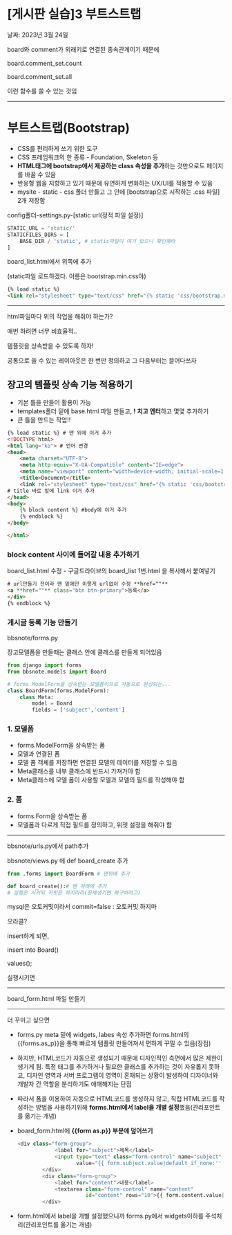 # [게시판 실습]3 부트스트랩

날짜: 2023년 3월 24일

board와 comment가 외래키로 연결된 종속관계이기 때문에

board.comment_set.count

board.comment_set.all

이런 함수를 쓸 수 있는 것임

---

# 부트스트랩(Bootstrap)

- CSS를 편리하게 쓰기 위한 도구
- CSS 프레임워크의 한 종류 - Foundation, Skeleton 등
- **HTML태그에 bootstrap에서 제공하는 class 속성을 추가**하는 것만으로도 페이지를 바꿀 수 있음
- 반응형 웹을 지향하고 있기 때문에 유연하게 변화하는 UX/UI를 적용할 수 있음
- mysite - static - css 폴더 만들고 그 안에 [bootstrap으로 시작하는 .css 파일] 2개 저장함

config폴더-settings.py-[static url(정적 파일 설정)] 

```python
STATIC_URL = 'static/'
STATICFILES_DIRS = [
    BASE_DIR / 'static', # static파일이 여기 있으니 확인해라
]
```

board_list.html에서 위쪽에 추가

(static파일 로드하겠다. 이름은 bootstrap.min.css야)

```html
{% load static %}
<link rel="stylesheet" type="text/css" href="{% static 'css/bootstrap.min.css' %}">
```

---

html파일마다 위의 작업을 해줘야 하는가?

매번 하려면 너무 비효율적..

템플릿을 상속받을 수 있도록 하자!

공통으로 쓸 수 있는 레이아웃은 한 번만 정의하고 그 다음부터는 끌어다쓰자

## 장고의 템플릿 상속 기능 적용하기

- 기본 틀을 만들어 활용이 가능
- templates폴더 밑에 base.html 파일 만들고, **! 치고 엔터**하고 몇몇 추가하기
- 큰 틀을 만드는 작업!!

```html
{% load static %} # 맨 위에 이거 추가
<!DOCTYPE html>
<html lang="ko"> # 언어 변경
<head>
    <meta charset="UTF-8">
    <meta http-equiv="X-UA-Compatible" content="IE=edge">
    <meta name="viewport" content="width=device-width, initial-scale=1.0">
    <title>Document</title>
    <link rel="stylesheet" type="text/css" href="{% static 'css/bootstrap.min.css' %}">
# title 바로 밑에 link 이거 추가
</head>
<body>
    {% block content %} #body에 이거 추가
    {% endblock %}
</body>

</html>
```

### block content 사이에 들어갈 내용 추가하기

board_list.html 수정 - 구글드라이브의 board_list 1번.html 을 복사해서 붙여넣기

```html
# url만들기 전이라 맨 밑에만 이렇게 url없이 수정 **href=""**	
<a **href=""** class="btn btn-primary">등록</a> 
</div>
{% endblock %}
```

### 게시글 등록 기능 만들기

bbsnote/forms.py

장고모델폼을 만들때는 클래스 안에 클래스를 만들게 되어있음

```python
from django import forms
from bbsnote.models import Board

# forms.ModelForm을 상속받는 모델폼이므로 자동으로 완성되는...
class BoardForm(forms.ModelForm): 
    class Meta:
        model = Board
        fields = ['subject','content']
```

### 1. 모델폼

- forms.ModelForm을 상속받는 폼
- 모델과 연결된 폼
- 모델 폼 객체를 저장하면 연결된 모델의 데이터를 저장할 수 있음
- Meta클래스를 내부 클래스에 반드시 가져가야 함
- Meta클래스에 모델 폼이 사용할 모델과 모델의 필드를 작성해야 함

### 2. 폼

- forms.Form을 상속받는 폼
- 모델폼과 다르게 직접 필드를 정의하고, 위젯 설정을 해줘야 함

---

bbsnote/urls.py에서 path추가

bbsnote/views.py 에 def board_create 추가

```python
from .forms import BoardForm # 맨위에 추가

def board_create():# 맨 아래에 추가
# 실행은 시키되 커밋은 하지마라(문제생기면 복구하려고)
```

mysql은 오토커밋이라서 commit=false : 오토커밋 하지마

오라클?

insert하게 되면, 

insert into Board()

values();

실행시키면

---

board_form.html 파일 만들기

---

더 꾸미고 싶으면

- forms.py meta 밑에 widgets, labes 속성 추가하면 forms.html의 {{forms.as_p}}을 통해 빠르게 템플릿 만들어져서 편하게 꾸밀 수 있음(장점)
- 하지만, HTML코드가 자동으로 생성되기 때문에 디자인적인 측면에서 많은 제한이 생기게 됨. 특정 태그를 추가하거나 필요한 클래스를 추가하는 것이 자유롭지 못하고, 디자인 영역과 서버 프로그램이 영역이 혼재되는 상황이 발생하여 디자이너와 개발자 간 역할을 분리하기도 애매해지는 단점
- 따라서 폼을 이용하여 자동으로 HTML코드를 생성하지 않고, 직접 HTML코드를 작성하는 방법을 사용하기위해 **forms.html에서 label을 개별 설정**했음(관리포인트를 옮기는 개념)
- board_form.html에 **{{form as.p}} 부분에 덮어쓰기**
    
    ```python
    <div class="form-group">
                <label for="subject">제목</label>
                <input type="text" class="form-control" name="subject" id="subject"
                       value="{{ form.subject.value|default_if_none:'' }}">
            </div>
            <div class="form-group">
                <label for="content">내용</label>
                <textarea class="form-control" name="content"
                          id="content" rows="10">{{ form.content.value|default_if_none:'' }}</textarea>
            </div>
    ```
    
- form.html에서 label을 개별 설정했으니까 forms.py에서 widgets이하를 주석처리(관리포인트를 옮기는 개념)